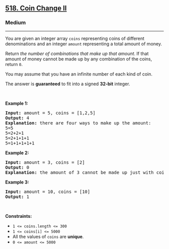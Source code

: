 <h2><a href="https://leetcode.com/problems/coin-change-ii/">518. Coin Change II</a></h2><h3>Medium</h3><hr><div style="user-select: auto;"><p style="user-select: auto;">You are given an integer array <code style="user-select: auto;">coins</code> representing coins of different denominations and an integer <code style="user-select: auto;">amount</code> representing a total amount of money.</p>

<p style="user-select: auto;">Return <em style="user-select: auto;">the number of combinations that make up that amount</em>. If that amount of money cannot be made up by any combination of the coins, return <code style="user-select: auto;">0</code>.</p>

<p style="user-select: auto;">You may assume that you have an infinite number of each kind of coin.</p>

<p style="user-select: auto;">The answer is <strong style="user-select: auto;">guaranteed</strong> to fit into a signed <strong style="user-select: auto;">32-bit</strong> integer.</p>

<p style="user-select: auto;">&nbsp;</p>
<p style="user-select: auto;"><strong class="example" style="user-select: auto;">Example 1:</strong></p>

<pre style="user-select: auto;"><strong style="user-select: auto;">Input:</strong> amount = 5, coins = [1,2,5]
<strong style="user-select: auto;">Output:</strong> 4
<strong style="user-select: auto;">Explanation:</strong> there are four ways to make up the amount:
5=5
5=2+2+1
5=2+1+1+1
5=1+1+1+1+1
</pre>

<p style="user-select: auto;"><strong class="example" style="user-select: auto;">Example 2:</strong></p>

<pre style="user-select: auto;"><strong style="user-select: auto;">Input:</strong> amount = 3, coins = [2]
<strong style="user-select: auto;">Output:</strong> 0
<strong style="user-select: auto;">Explanation:</strong> the amount of 3 cannot be made up just with coins of 2.
</pre>

<p style="user-select: auto;"><strong class="example" style="user-select: auto;">Example 3:</strong></p>

<pre style="user-select: auto;"><strong style="user-select: auto;">Input:</strong> amount = 10, coins = [10]
<strong style="user-select: auto;">Output:</strong> 1
</pre>

<p style="user-select: auto;">&nbsp;</p>
<p style="user-select: auto;"><strong style="user-select: auto;">Constraints:</strong></p>

<ul style="user-select: auto;">
	<li style="user-select: auto;"><code style="user-select: auto;">1 &lt;= coins.length &lt;= 300</code></li>
	<li style="user-select: auto;"><code style="user-select: auto;">1 &lt;= coins[i] &lt;= 5000</code></li>
	<li style="user-select: auto;">All the values of <code style="user-select: auto;">coins</code> are <strong style="user-select: auto;">unique</strong>.</li>
	<li style="user-select: auto;"><code style="user-select: auto;">0 &lt;= amount &lt;= 5000</code></li>
</ul>
</div>